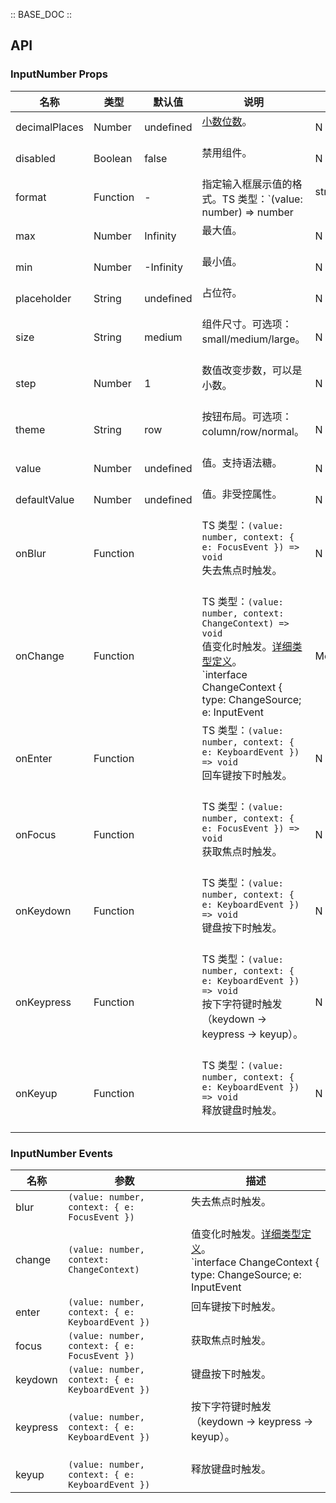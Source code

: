 :: BASE_DOC ::

## API
### InputNumber Props

名称 | 类型 | 默认值 | 说明 | 必传
-- | -- | -- | -- | --
decimalPlaces | Number | undefined | [小数位数](https://en.wiktionary.org/wiki/decimal_place)。<br/><br/> | N
disabled | Boolean | false | 禁用组件。<br/><br/> | N
format | Function | - | 指定输入框展示值的格式。TS 类型：`(value: number) => number | string`。<br/><br/> | N
max | Number | Infinity | 最大值。<br/><br/> | N
min | Number | -Infinity | 最小值。<br/><br/> | N
placeholder | String | undefined | 占位符。<br/><br/> | N
size | String | medium | 组件尺寸。可选项：small/medium/large。<br/><br/> | N
step | Number | 1 | 数值改变步数，可以是小数。<br/><br/> | N
theme | String | row | 按钮布局。可选项：column/row/normal。<br/><br/> | N
value | Number | undefined | 值。支持语法糖。<br/><br/> | N
defaultValue | Number | undefined | 值。非受控属性。<br/><br/> | N
onBlur | Function |  | TS 类型：`(value: number, context: { e: FocusEvent }) => void`<br/>失去焦点时触发。<br/><br/> | N
onChange | Function |  | TS 类型：`(value: number, context: ChangeContext) => void`<br/>值变化时触发。[详细类型定义](https://github.com/Tencent/tdesign-vue/tree/develop/src/input-number/type.ts)。<br/>`interface ChangeContext { type: ChangeSource; e: InputEvent | MouseEvent | FocusEvent }`<br/><br/>`type ChangeSource = 'add' | 'reduce' | 'input' | ''`<br/> | N
onEnter | Function |  | TS 类型：`(value: number, context: { e: KeyboardEvent }) => void`<br/>回车键按下时触发。<br/><br/> | N
onFocus | Function |  | TS 类型：`(value: number, context: { e: FocusEvent }) => void`<br/>获取焦点时触发。<br/><br/> | N
onKeydown | Function |  | TS 类型：`(value: number, context: { e: KeyboardEvent }) => void`<br/>键盘按下时触发。<br/><br/> | N
onKeypress | Function |  | TS 类型：`(value: number, context: { e: KeyboardEvent }) => void`<br/>按下字符键时触发（keydown -> keypress -> keyup）。<br/><br/> | N
onKeyup | Function |  | TS 类型：`(value: number, context: { e: KeyboardEvent }) => void`<br/>释放键盘时触发。<br/><br/> | N

### InputNumber Events

名称 | 参数 | 描述
-- | -- | --
blur | `(value: number, context: { e: FocusEvent })` | 失去焦点时触发。<br/><br/>
change | `(value: number, context: ChangeContext)` | 值变化时触发。[详细类型定义](https://github.com/Tencent/tdesign-vue/tree/develop/src/input-number/type.ts)。<br/>`interface ChangeContext { type: ChangeSource; e: InputEvent | MouseEvent | FocusEvent }`<br/><br/>`type ChangeSource = 'add' | 'reduce' | 'input' | ''`<br/>
enter | `(value: number, context: { e: KeyboardEvent })` | 回车键按下时触发。<br/><br/>
focus | `(value: number, context: { e: FocusEvent })` | 获取焦点时触发。<br/><br/>
keydown | `(value: number, context: { e: KeyboardEvent })` | 键盘按下时触发。<br/><br/>
keypress | `(value: number, context: { e: KeyboardEvent })` | 按下字符键时触发（keydown -> keypress -> keyup）。<br/><br/>
keyup | `(value: number, context: { e: KeyboardEvent })` | 释放键盘时触发。<br/><br/>
